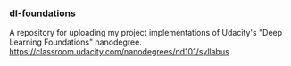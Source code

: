 ### dl-foundations
A repository for uploading my project implementations of Udacity's "Deep Learning Foundations" nanodegree.
https://classroom.udacity.com/nanodegrees/nd101/syllabus
